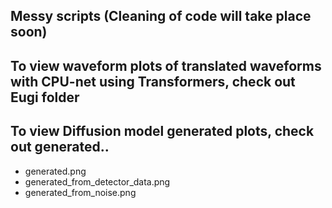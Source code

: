 ## Messy scripts (Cleaning of code will take place soon)

## To view waveform plots of translated waveforms with CPU-net using Transformers, check out Eugi folder

## To view Diffusion model generated plots, check out generated..
- generated.png
- generated_from_detector_data.png
- generated_from_noise.png
